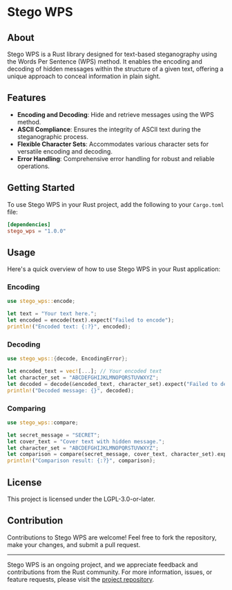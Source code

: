 # Stego WPS

## About
Stego WPS is a Rust library designed for text-based steganography using the Words Per Sentence (WPS) method. It enables the encoding and decoding of hidden messages within the structure of a given text, offering a unique approach to conceal information in plain sight.

## Features
- **Encoding and Decoding**: Hide and retrieve messages using the WPS method.
- **ASCII Compliance**: Ensures the integrity of ASCII text during the steganographic process.
- **Flexible Character Sets**: Accommodates various character sets for versatile encoding and decoding.
- **Error Handling**: Comprehensive error handling for robust and reliable operations.

## Getting Started
To use Stego WPS in your Rust project, add the following to your `Cargo.toml` file:

```toml
[dependencies]
stego_wps = "1.0.0"
```

## Usage
Here's a quick overview of how to use Stego WPS in your Rust application:

### Encoding
```rust
use stego_wps::encode;

let text = "Your text here.";
let encoded = encode(text).expect("Failed to encode");
println!("Encoded text: {:?}", encoded);
```

### Decoding
```rust
use stego_wps::{decode, EncodingError};

let encoded_text = vec![...]; // Your encoded text
let character_set = "ABCDEFGHIJKLMNOPQRSTUVWXYZ";
let decoded = decode(&encoded_text, character_set).expect("Failed to decode");
println!("Decoded message: {}", decoded);
```

### Comparing
```rust
use stego_wps::compare;

let secret_message = "SECRET";
let cover_text = "Cover text with hidden message.";
let character_set = "ABCDEFGHIJKLMNOPQRSTUVWXYZ";
let comparison = compare(secret_message, cover_text, character_set).expect("Failed to compare");
println!("Comparison result: {:?}", comparison);
```

## License
This project is licensed under the LGPL-3.0-or-later.

## Contribution
Contributions to Stego WPS are welcome! Feel free to fork the repository, make your changes, and submit a pull request.

---

Stego WPS is an ongoing project, and we appreciate feedback and contributions from the Rust community. For more information, issues, or feature requests, please visit the [project repository](https://github.com/JamesClarke7283/stego_wps).
